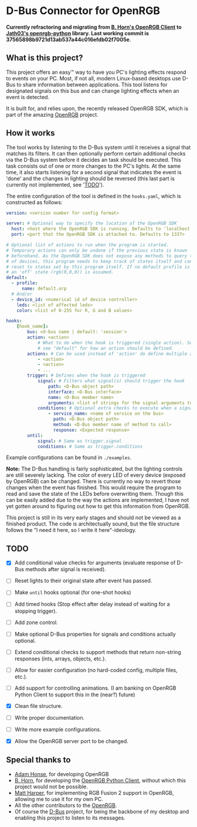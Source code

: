 # D-Bus Connector for OpenRGB

**Currently refractoring and migrating from [B. Horn's OpenRGB Client](https://github.com/bahorn/OpenRGB-PyClient) to [Jath03's openrgb-python](https://github.com/jath03) library. Last working commit is 37565898b9721d13ab537a44c016efdb02f7005e**.

## What is this project?

This project offers an easy™ way to have you PC's lighting effects respond to events on your PC. Most, if not all, modern Linux-based desktops use D-Bus to share information between applications. This tool listens for designated signals on this bus and can change lighting effects when an event is detected.

It is built for, and relies upon, the recently released  OpenRGB SDK, which is part of the amazing [OpenRGB](https://gitlab.com/CalcProgrammer1/OpenRGB) project.


## How it works

The tool works by listening to the D-Bus system until it receives a signal that matches its filters. It can then optionally perform certain additional checks via the D-Bus system before it decides an task should be executed. This task consists out of one or more changes to the PC's lights. At the same time, it also starts listening for a second signal that indicates the event is 'done' and the changes in lighting should be reversed (this last part is currently not implemented, see '[TODO](#todo)').

The entire configuration of the tool is defined in the `hooks.yaml`, which is constructed as follows:

```yaml
version: <version number for config format>

server: # Optional way to specify the location of the OpenRGB SDK
  host: <host where the OpenRGB SDK is running. Defaults to 'localhost'>
  port: <port that the OpenRGB SDK is attached to. Defaults to 1337>

# Optional list of actions to run when the program is started. 
# Temporary actions can only be undone if the previous state is known 
# beforehand. As the OpenRGB SDK does not expose any methods to query the state
# of devices, this program needs to keep track of states itself and can only 
# reset to states set by this program itself. If no default profile is loaded,
# an 'off' state (rgb(0,0,0)) is assumed.
default: 
  - profile:
      name: default.orp
  # And/or
  - device_id: <numerical id of device controller>
    leds: <list of affected leds>
    color: <list of 0-255 for R, G and B values>

hooks:
    [hook_name]:
        bus: <d-bus name | default: 'session'> 
        action: <action> 
            # What to do when the hook is triggered (single action). See the usage
            # see "default" for how an action should be defined.
        actions: # Can be used instead of 'action' do define multiple actions.
            - <action>
            - <action>
            - ...
        trigger: # Defines when the hook is triggered
            signal: # Filters what signal(s) should trigger the hook
                path: <D-Bus object path>
                interface: <D-Bus interface>
                name: <D-Bus member name>
                arguments: <list of strings for the signal arguments to be checked against>
            conditions: # Optional extra checks to execute when a signal is received
                - service_name: <name of service on the bus>
                  path: <D-Bus object path>
                  method: <D-Bus member name of method to call>
                  response: <Expected response>
        until:
            signal: # Same as trigger.signal
            conditions: # Same as trigger.conditions

```

Example configurations can be found in `./examples`.

**Note:** The D-Bus handling is fairly sophisticated, but the lighting controls are still severely lacking. The color of every LED of every device (exposed by OpenRGB) can be changed. There is currently no way to revert those changes when the event has finished. This would require the program to read and save the state of the LEDs before overwriting them. Though this can be easily added due to the way the actions are implemented, I have not yet gotten around to figuring out how to get this information from OpenRGB.


This project is still in its very early stages and should not be viewed as a finished product. The code is architectually sound, but the file structure follows the "I need it here, so I write it here"-ideology.

## TODO

* [x] Add conditional value checks for arguments (evaluate response of D-Bus methods after signal is received).
* [ ] Reset lights to their original state after event has passed.
* [ ] Make `until` hooks optional (for one-shot hooks)
* [ ] Add timed hooks (Stop effect after delay instead of waiting for a stopping trigger).
* [ ] Add zone control.
* [ ] Make optional D-Bus properties for signals and conditions actually optional.
* [ ] Extend conditional checks to support methods that return non-string responses (ints, arrays, objects, etc.). 
* [ ] Allow for easier configuration (no hard-coded config, multiple files, etc.).
* [ ] Add support for controlling animations. (I am banking on OpenRGB Python Client to support this in the (near?) future)
* [x] Clean file structure.
* [ ] Write proper documentation.
* [ ] Write more example configurations.
* [x] Allow the OpenRGB server port to be changed.


## Special thanks to

* [Adam Honse](https://gitlab.com/CalcProgrammer1), for developing OpenRGB
* [B. Horn](https://github.com/bahorn), for developing the [OpenRGB Python Client](https://github.com/bahorn/OpenRGB-PyClient), without which this project would not be possible.
* [Matt Harper](https://gitlab.com/matt.harper), for implementing RGB Fusion 2 support in OpenRGB, allowing me to use it for my own PC.
* All the other contributors to the [OpenRGB](https://gitlab.com/CalcProgrammer1/OpenRGB).
* Of course the [D-Bus](https://www.freedesktop.org/wiki/Software/dbus/) project, for being the backbone of my desktop and enabling this project to listen to its messages.
